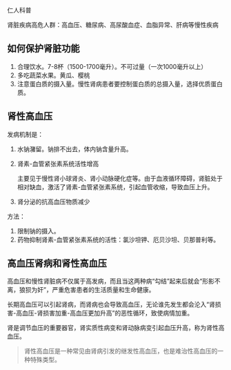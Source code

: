 仁人科普

肾脏疾病高危人群：高血压、糖尿病、高尿酸血症、血脂异常、肝病等慢性疾病



## 如何保护肾脏功能

1. 合理饮水。7-8杯（1500-1700毫升）。不可过量（一次1000毫升以上）
2. 多吃蔬菜水果。黄瓜、樱桃
3. 注意蛋白质的摄入量。慢性肾病患者要控制蛋白质的总摄入量，选择优质蛋白质。



## 肾性高血压

发病机制是：

1. 水钠潴留。钠排不出去，体内钠含量升高。

2. 肾素-血管紧张素系统活性增高

   主要见于慢性肾小球肾炎、肾小动脉硬化症等。由于血液循环障碍，肾脏处于相对缺血，激活了肾素-血管紧张素系统，引起血管收缩，导致血压上升。

3. 肾分泌的抗高血压物质减少

方法：

1. 限制钠的摄入。
2. 药物抑制肾素-血管紧张素系统的活性：氯沙坦钾、厄贝沙坦、贝那普利等。



## 高血压肾病和肾性高血压

高血压和慢性肾脏病不仅属于高发病，而且当这两种病“勾结”起来后就会“形影不离，狼狈为奸”，严重危害患者的生活质量和生命健康。

长期高血压可以引起肾病，而肾病也会导致高血压，无论谁先发生都会沦入“肾损害-高血压-肾损害加重-高血压更加升高”的恶性循环，致使病情加重。

肾是调节血压的重要器官，肾实质性病变和肾动脉病变引起血压升高，称为肾性高血压。

> 肾性高血压是一种常见由肾病引发的继发性高血压，也是难治性高血压的一种特殊类型。

